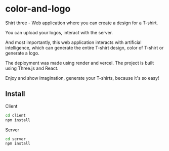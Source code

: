 # color-and-logo

Shirt three - Web application where you can create a design for a T-shirt.

You can upload your logos, interact with the server.

And most importantly, this web application interacts with artificial intelligence, which can generate the entire T-shirt design, color of T-shirt or generate a logo.

The deployment was made using render and vercel.
The project is built using Three.js and React.

Enjoy and show imagination, generate your T-shirts, because it's so easy!

## Install

Client

```bash
cd client
npm install
```

Server 

```bash
cd server
npm install
```
